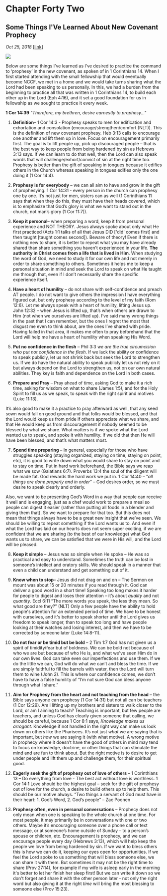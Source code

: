 # Chapter Forty Two
## Some Things I'Ve Learned About New Covenant Prophecy
*Oct 25, 2018*
[[link](https://nccf.church/Blog.aspx?BlogID=109)] 

![](images/109.jpg)

Below are some things I’ve learned as I’ve desired to practice the command to ‘prophesy’ in the new covenant, as spoken of in 1 Corinthians 14. When I first started attending with the small fellowship that would eventually become NCCF, we met in a home and we would take turns sharing what the Lord had been speaking to us personally. In this, we had a burden from the beginning to practice all that was written in 1 Corinthians 14, to build each other up in the Lord (Eph 4:16), and it set a good foundation for us in fellowship as we sought to practice it every week.

**1 Cor 14:39** *"Therefore, my brethren, desire earnestly to prophesy..."*

1. **Definition**– 1 Cor 14:3 - Prophesy speaks to men for edification and exhortation and consolation (encourage/strengthen/comfort (NLT)). This is the definition of new covenant prophesy. Heb 3:13 calls to encourage one another and lift them up in love. Focus on encouragement primarily first. The goal is to lift people up, pick up discouraged people – that is the best way to keep people from being hardened by sin as Hebrews 3:13 says. If we can learn to do that well, then the Lord can also speak words that will challenge/exhort/convict of sin at the right time too. Prophesy is better than the gift of speaking in tongues because it edifies others in the Church whereas speaking in tongues edifies only the one doing it (1 Cor 14:4).

2. **Prophesy is for everybody** – we can all aim to have and grow in the gift of prophesying. 1 Cor 14:31 - every person in the church can prophesy one by one. It’s not just for men, sisters can as well (1 Corinthians 11 says that when they do this, they must have their heads covered, which is to emphasize that God’s glory is what we want to stand out in the church, not man’s glory (1 Cor 11:7)).

3. **Keep it personal**– when preparing a word, keep it from personal experience and NOT THEORY. Jesus always spoke about only what He first practiced (Acts 1:1 talks of all that Jesus DID ['did' comes first] and then taught [taught comes second]). Beware of theory! Even if there is nothing new to share, it is better to repeat what you may have already shared than share something you haven’t experienced in your life. **The authority in Christ comes from a life that is lived in Him**. When studying the word of God, we need to study it for our own life and not merely in order to share something to others. Sometimes it helps me to keep a personal situation in mind and seek the Lord to speak on what He taught me through that, even if I don’t necessarily share the specific experience itself.

4. **Have a heart of humility** – do not share with self-confidence and preach AT people. I do not want to give others the impression I have everything figured out, but only prophesy according to the level of my faith (Rom 12:6). Let me always speak with a heart of humility, lifting Jesus up. John 12:32 – when Jesus is lifted up, that’s when others are drawn to Him (not when we ourselves are lifted up). I’ve said many wrong things in the past that I can remember, but the ones I regret the most that disgust me even to think about, are the ones I’ve shared with pride. Having failed in that area, it makes me often to pray beforehand that the Lord will help me have a heart of humility when speaking His Word.

5. **Put no confidence in the flesh** – Phil 3:3 *we are the true circumcision who put not confidence in the flesh*. If we lack the ability or confidence to speak publicly, let us not shrink back but seek the Lord to strengthen us. If we do have the natural ability to speak publicly let us not rely on it but always depend on the Lord to strengthen us, not on our own natural abilities. They key is faith and dependence on the Lord in both cases.

6. **Prepare and Pray** – Pray ahead of time, asking God to make it a rich time, asking for wisdom on what to share (James 1:5), and for the Holy Spirit to fill us as we speak, to speak with the right spirit and motives (Luke 11:13).

It’s also good to make it a practice to pray afterward as well, that any seed sown would fall on good ground and that folks would be blessed, and that the Lord would keep us from pride if others appreciate what we share, and that He would keep us from discouragement if nobody seemed to be blessed by what we share. What matters is if we spoke what the Lord wanted us to speak, and spoke it with humility. If we did that then He will have been blessed, and that’s what matters most.

7. **Spend time preparing** – In general, especially for those who have struggles speaking (staying organized, staying on time, staying on point, etc), it is good to write down what you would share to stay on point and to stay on time. Put in hard work beforehand, the Bible says we reap what we sow (Galatians 6:7). Proverbs 13:4 the soul of the diligent will be made fat. God rewards the hard work we put in. 1 Cor 14:40 – “*all things are done properly and in order*” – God desires order, so we must desire to speak clearly and orderly.

Also, we want to be presenting God’s Word in a way that people can receive it well and is engaging, just as a chef would work to prepare a meal so people can digest it easier (rather than putting all foods in a blender and giving them that). So we want to prepare for that too. But this does not mean that things always have to be a great new insight that we’ve seen. We should be willing to repeat something if the Lord wants us to. And even if what the Lord has laid on our hearts does not seem super exciting, if we are confident that we are sharing (to the best of our knowledge) what God wants us to share, we can be satisfied that we were in His will, and the Lord will be pleased.

8. **Keep it simple** – Jesus was so simple when He spoke – He was so practical and easy to understand. Sometimes the truth can be lost in someone’s intellect and oratory skills. We should speak in a manner that even a child can understand and get something out of it.

9. **Know when to stop**– Jesus did not drag on and on – The Sermon on mount was about 15 or 20 minutes if you read through it. God can deliver a good word in a short time! Speaking too long makes it harder for people to digest and loses their attention – it’s about *quality* and not *quantity*. Eccl 6:11 “The more words you speak, the less they mean. So what good are they?” (NLT) Only a few people have the ability to hold people's attention for an extended period of time. We have to be honest with ourselves, and it's better to speak shorter until the Lord gives us freedom to speak longer, than to speak too long and have people looking at their watches and losing interest, and then we have to be corrected by someone later (Luke 14:8-11).

10. **Do not fear or be timid but be bold** – 2 Tim 1:7 God has not given us a spirit of timidity/fear but of boldness. We can be bold not because of who we are but because of who He is, and what we've seen Him do in our own lives. God can take even our imperfections and use them. If we do the little we can, God will do what we can’t and bless the time. If we are simply faithful to fill the barrels with water, then the Lord will turn them to wine (John 2). This is where our confidence comes, we don’t have to have a false humility of “I’m not sure God can bless anyone through what I share.”

11. **Aim for Prophesy from the heart and not teaching from the head** – the Bible says anyone can prophesy (1 Cor 14:31) but not all can be teachers (1 Cor 12:29). Am I lifting up my brothers and sisters to walk closer to the Lord, or am I aiming to teach? Teaching is important, but few people are teachers, and unless God has clearly given someone that calling, we should be careful, because 1 Cor 8:1 says, *Knowledge makes us arrogant.* Knowledge if not handled in the right way can make us look down on others like the Pharisees. It’s not just *what* we are saying that is important, but *how* we are saying it (with what motive). A wrong motive in prophecy where it doesn’t have the good of others in mind may tend to focus on knowledge, doctrine, or other things that can stimulate the mind and are fun to think about. But the right motive is to desire to get under people and lift them up and challenge them, for their spiritual good.

12. **Eagerly seek the gift of prophesy out of love of others** – 1 Corinthians 13 – Do everything from love - The best act without love is worthless. 1 Cor 14:1 Love should be the highest goal – seek for the gift of prophesy out of love for the church, a desire to build others up to help them. This should be our motive always. “Two things a servant of God must have in their heart: 1. God’s Word, 2. God’s people” – Zac Poonen

13. **Prophesy often, even in personal conversations** – Prophecy does not only mean when one is speaking to the whole church at one time. For most people, it may primarily be in conversations with one or two others. Maybe it’s encouraging someone over a phone call or text message, or at someone’s home outside of Sunday – to a person’s spouse or children, etc. Encouragement is prophecy, and we can encourage people every day (Hebrews 3:13), which will help keep the people we love from being hardened by sin. If we want to bless others this is how we can do it, keeping our eyes open for opportunities. If we feel the Lord spoke to us something that will bless someone else, we can share it with them. But sometimes it may not be the right time to share (Prov 27:14), for example if my wife is asleep early in the morning it's better to let her finish her sleep first! But we can write it down so we don't forget and share it with the other person later - not only the right word but also giving it at the right *time* will bring the most blessing to someone else (Prov 15:23).
